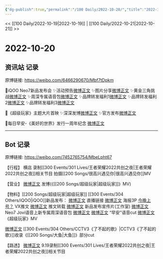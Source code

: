 ```yaml
---
{"dg-publish":true,"permalink":"/100 Daily/2022-10-20/","title":"2022-10-20","created":"2022-11-09T02:23:13.000+08:00","updated":"2023-04-11T14:46:33.000+08:00"}
---
```



<< [[100 Daily/2022-10-19\|2022-10-19]] | [[100 Daily/2022-10-21\|2022-10-21]] >>

# 2022-10-20

## 资讯站 记录

原博链接: https://weibo.com/6466290670/Mbf7tDpkm

💫iQOO Neo7新品发布会
✨活动预告[微博正文](https://m.weibo.cn/6466290670/4826594407354230)
✨图片分享[微博正文](https://m.weibo.cn/6466290670/4826674962632849)
✨黄金三角挑战[微博正文](https://m.weibo.cn/6466290670/4826697885811975)
✨周深专属语音包[微博正文](https://m.weibo.cn/6466290670/4826791284050180)
✨品牌转发福利1[微博正文](https://m.weibo.cn/6466290670/4826595066382838)
✨品牌转发福利2[微博正文](https://m.weibo.cn/6466290670/4826654406873829)
✨品牌转发福利3[微博正文](https://m.weibo.cn/6466290670/4826734199312732)

💫《超级玩家》主题大片首映
✨深深发博[微博正文](https://m.weibo.cn/6466290670/4826744630806403)
✨官方发布[微博正文](https://m.weibo.cn/6466290670/4826745591305149)

💫每日早安-《美好的世界》发行一周年纪念 [微博正文](https://m.weibo.cn/6466290670/4826567535233136)

---
## Bot 记录

原博链接: https://weibo.com/7452765754/MbeLpht67

【行程】
横店 录制[[300 Events/301 Lives/王者荣耀2022共创之夜\|王者荣耀2022共创之夜]]相关节目
拍摄[[200 Songs/很高兴遇见你\|很高兴遇见你]]MV

【营业】
[微博正文](http://weibo.com/1736988591/MbdGYounj) 发博(《[[200 Songs/超级玩家\|超级玩家]]》MV)

【物料】[[200 Songs/超级玩家\|超级玩家]]
[[300 Events/304 Others/iQOO\|iQOO]]新品发布：
[微博正文](http://weibo.com/6960161079/Mb5GQfysn) 直播链接
[微博正文](https://weibo.com/6960161079/Mbbc7wiuk) 海报3P
[今晚上号？](https://weibo.cn/sinaurl?u=https%3A%2F%2Fmp.weixin.qq.com%2Fs%2FuaKzYTguel-UiDG3UIo9Bw) VX推文
[微博正文](http://weibo.com/6466290670/MbbW8b2Vj) 推文转载
[微博正文](http://weibo.com/7478855230/MbcwbD7dX) 新品发布宣传片(工作室)
[微博正文](https://weibo.com/6960161079/Mbdr8cKaV) Neo7 Jovi语音上新专属周深语音包
[微博正文](http://weibo.com/1786590437/Mbds8bwUg) [微博正文](https://m.weibo.cn/6466290670/4826791284050180) “早安”语音cut
[微博正文](https://weibo.com/6960161079/MbdEEvh1N) 《超级玩家》MV

[微博正文](https://weibo.com/1786590437/Mb9HR8PsM) [[300 Events/304 Others/CCTV3《了不起的歌》\|CCTV3《了不起的歌》]]收录《[[200 Songs/大鱼\|大鱼]]》部分cut

【路透】
[微博正文](http://weibo.com/3976461222/Mb8iecGoj) 9.19录制[[300 Events/301 Lives/王者荣耀2022共创之夜\|王者荣耀2022共创之夜]]相关节目
